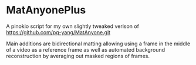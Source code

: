 # MatAnyonePlus

A pinokio script for my own slightly tweaked verison of https://github.com/pq-yang/MatAnyone.git

Main additions are bidirectional matting allowing using a frame in the middle of a video as a reference frame as well as automated background reconstruction by averaging out masked regions of frames.
